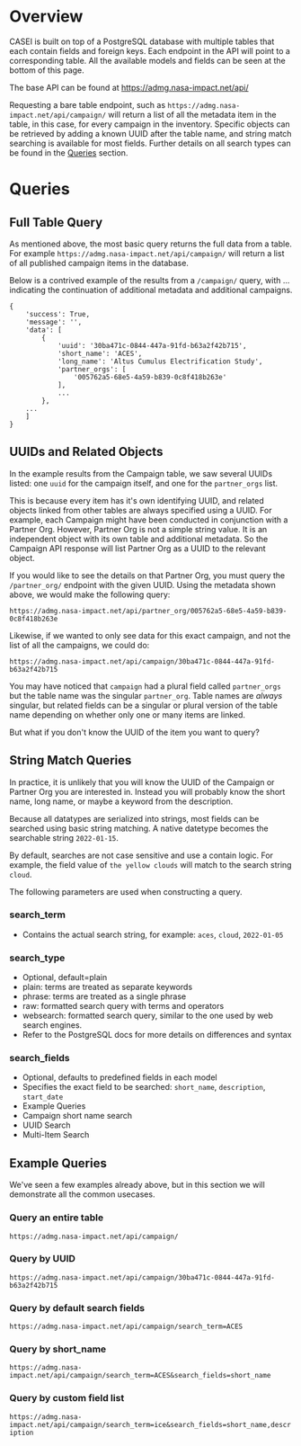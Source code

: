 # Overview

CASEI is built on top of a PostgreSQL database with multiple tables that each contain fields and foreign keys. Each endpoint in the API will point to a corresponding table. All the available models and fields can be seen at the bottom of this page.

The base API can be found at https://admg.nasa-impact.net/api/

Requesting a bare table endpoint, such as `https://admg.nasa-impact.net/api/campaign/` will return a list of all the metadata item in the table, in this case, for every campaign in the inventory. Specific objects can be retrieved by adding a known UUID after the table name, and string match searching is available for most fields. Further details on all search types can be found in the [Queries](#Queries) section.

# Queries
## Full Table Query
As mentioned above, the most basic query returns the full data from a table. For example `https://admg.nasa-impact.net/api/campaign/` will return a list of all published campaign items in the database.

Below is a contrived example of the results from a `/campaign/` query, with ... indicating the continuation of additional metadata and additional campaigns.

```
{ 
    'success': True, 
    'message': '', 
    'data': [
        { 
            'uuid': '30ba471c-0844-447a-91fd-b63a2f42b715',
            'short_name': 'ACES',
            'long_name': 'Altus Cumulus Electrification Study',
            'partner_orgs': [
                '005762a5-68e5-4a59-b839-0c8f418b263e'
            ],
            ...
        }, 
    ...
    ]
}
```
## UUIDs and Related Objects

In the example results from the Campaign table, we saw several UUIDs listed: one `uuid` for the campaign itself, and one for the `partner_orgs` list.

This is because every item has it's own identifying UUID, and related objects linked from other tables are always specified using a UUID. For example, each Campaign might have been conducted in conjunction with a Partner Org. However, Partner Org is not a simple string value. It is an independent object with its own table and additional metadata. So the Campaign API response will list Partner Org as a UUID to the relevant object.

If you would like to see the details on that Partner Org, you must query the `/partner_org/` endpoint with the given UUID. Using the metadata shown above, we would make the following query:
```
https://admg.nasa-impact.net/api/partner_org/005762a5-68e5-4a59-b839-0c8f418b263e
```
Likewise, if we wanted to only see data for this exact campaign, and not the list of all the campaigns, we could do:
```
https://admg.nasa-impact.net/api/campaign/30ba471c-0844-447a-91fd-b63a2f42b715
```
You may have noticed that `campaign` had a plural field called `partner_orgs` but the table name was the singular `partner_org`. Table names are *always* singular, but related fields can be a singular or plural version of the table name depending on whether only one or many items are linked.

But what if you don't know the UUID of the item you want to query?

## String Match Queries
In practice, it is unlikely that you will know the UUID of the Campaign or Partner Org you are interested in. Instead you will probably know the short name, long name, or maybe a keyword from the description.

Because all datatypes are serialized into strings, most fields can be searched using basic string matching. A native datetype becomes the searchable string `2022-01-15`. 

By default, searches are not case sensitive and use a contain logic. For example, the field value of `the yellow clouds` will match to the search string `cloud`. 

The following parameters are used when constructing a query.

### search_term
- Contains the actual search string, for example: `aces`, `cloud`, `2022-01-05`

### search_type
- Optional, default=plain
- plain: terms are treated as separate keywords
- phrase: terms are treated as a single phrase
- raw: formatted search query with terms and operators
- websearch: formatted search query, similar to the one used by web search engines. 
- Refer to the PostgreSQL docs for more details on differences and syntax

### search_fields
- Optional, defaults to predefined fields in each model
- Specifies the exact field to be searched: `short_name`, `description`, `start_date`
- Example Queries
- Campaign short name search
- UUID Search
- Multi-Item Search


## Example Queries
We've seen a few examples already above, but in this section we will demonstrate all the common usecases.

### Query an entire table
`https://admg.nasa-impact.net/api/campaign/`
### Query by UUID
`https://admg.nasa-impact.net/api/campaign/30ba471c-0844-447a-91fd-b63a2f42b715`
### Query by default search fields
`https://admg.nasa-impact.net/api/campaign/search_term=ACES`
### Query by short_name
`https://admg.nasa-impact.net/api/campaign/search_term=ACES&search_fields=short_name`
### Query by custom field list
`https://admg.nasa-impact.net/api/campaign/search_term=ice&search_fields=short_name,description`
